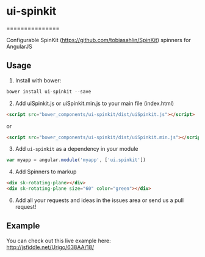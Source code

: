 # ui-spinkit
===============

Configurable SpinKit (https://github.com/tobiasahlin/SpinKit) spinners for AngularJS

## Usage
1. Install with bower:
  ```javascript
  bower install ui-spinkit --save
  ```

2. Add uiSpinkit.js or uiSpinkit.min.js  to your main file (index.html)
  ```html
  <script src="bower_components/ui-spinkit/dist/uiSpinkit.js"></script>
  ```
  or
  ```html
  <script src="bower_components/ui-spinkit/dist/uiSpinkit.min.js"></script>
  ```

3. Add `ui-spinkit` as a dependency in your module
  ```javascript
  var myapp = angular.module('myapp', ['ui.spinkit'])
  ```

4. Add Spinners to markup
  ```html
  <div sk-rotating-plane></div>
  <div sk-rotating-plane size="60" color="green"></div>


  ```


6. Add all your requests and ideas in the issues area or send us a pull request!

## Example
You can check out this live example here: http://jsfiddle.net/Urigo/638AA/18/
